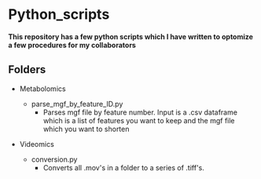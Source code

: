 # Python_scripts
#### This repository has a few python scripts which I have written to optomize a few procedures for my collaborators

## Folders
- Metabolomics
  - parse_mgf_by_feature_ID.py
    - Parses mgf file by feature number. Input is a .csv dataframe which is a list of features you want to keep and the mgf file which you want to shorten

- Videomics
  - conversion.py
    - Converts all .mov's in a folder to a series of .tiff's. 
